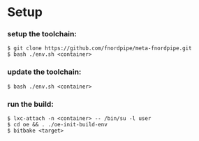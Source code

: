 # Setup

### setup the toolchain:

    $ git clone https://github.com/fnordpipe/meta-fnordpipe.git
    $ bash ./env.sh <container>

### update the toolchain:

    $ bash ./env.sh <container>

### run the build:

    $ lxc-attach -n <container> -- /bin/su -l user
    $ cd oe && . ./oe-init-build-env
    $ bitbake <target>
